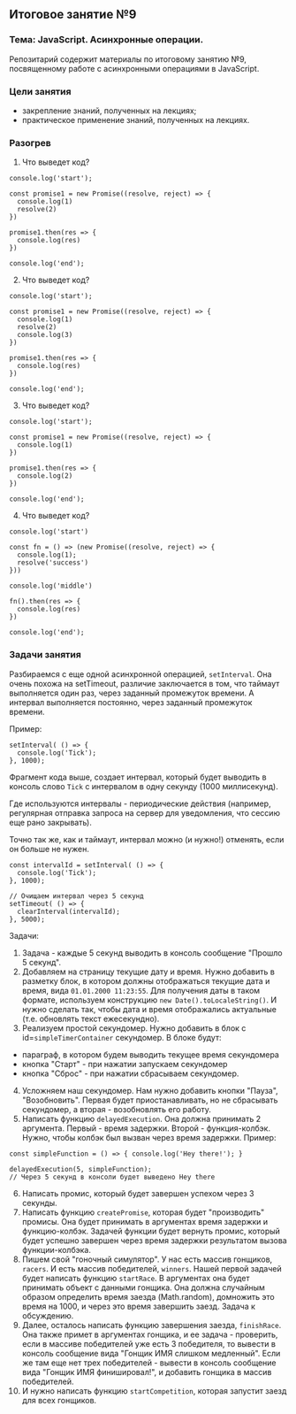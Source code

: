 ## Итоговое занятие №9

### Тема: JavaScript. Асинхронные операции.
Репозитарий содержит материалы по итоговому занятию №9, посвященному работе с асинхронными операциями в JavaScript.

### Цели занятия
- закрепление знаний, полученных на лекциях;
- практическое применение знаний, полученных на лекциях.

### Разогрев
1. Что выведет код?
```
console.log('start');

const promise1 = new Promise((resolve, reject) => {
  console.log(1)
  resolve(2)
})

promise1.then(res => {
  console.log(res)
})

console.log('end');
```

2. Что выведет код?
```
console.log('start');

const promise1 = new Promise((resolve, reject) => {
  console.log(1)
  resolve(2)
  console.log(3)
})

promise1.then(res => {
  console.log(res)
})

console.log('end');
```

3. Что выведет код?
```
console.log('start');

const promise1 = new Promise((resolve, reject) => {
  console.log(1)
})

promise1.then(res => {
  console.log(2)
})

console.log('end');
```

4. Что выведет код?
```
console.log('start')

const fn = () => (new Promise((resolve, reject) => {
  console.log(1);
  resolve('success')
}))

console.log('middle')

fn().then(res => {
  console.log(res)
})

console.log('end');
```

### Задачи занятия

Разбираемся с еще одной асинхронной операцией, `setInterval`. Она очень похожа на setTimeout, различие заключается в том, что таймаут выполняется один раз, через заданный промежуток времени. А интервал выполняется постоянно, через заданный промежуток времени.

Пример:
```
setInterval( () => {
  console.log('Tick');
}, 1000);
```

Фрагмент кода выше, создает интервал, который будет выводить в консоль слово `Tick` с интервалом в одну секунду (1000 миллисекунд).

Где используются интервалы - периодические действия (например, регулярная отправка запроса на сервер для уведомления, что сессию еще рано закрывать).

Точно так же, как и таймаут, интервал можно (и нужно!) отменять, если он больше не нужен.

```
const intervalId = setInterval( () => {
  console.log('Tick');
}, 1000);

// Очищаем интервал через 5 секунд
setTimeout( () => {
  clearInterval(intervalId);
}, 5000);
```

Задачи:
1. Задача - каждые 5 секунд выводить в консоль сообщение "Прошло 5 секунд".
2. Добавляем на страницу текущие дату и время. Нужно добавить в разметку блок, в котором должны отображаться текущие дата и время, вида `01.01.2000 11:23:55`. Для получения даты в таком формате, используем конструкцию `new Date().toLocaleString()`. И нужно сделать так, чтобы дата и время отображались актуальные (т.е. обновлять текст ежесекундно).
3. Реализуем простой секундомер. Нужно добавить в блок с id=`simpleTimerContainer` секундомер. В блоке будут:
 - параграф, в котором будем выводить текущее время секундомера
 - кнопка "Старт" - при нажатии запускаем секундомер
 - кнопка "Сброс" - при нажатии сбрасываем секундомер.
4. Усложняем наш секундомер. Нам нужно добавить кнопки "Пауза", "Возобновить". Первая будет приостанавливать, но не сбрасывать секундомер, а вторая - возобновлять его работу.
5. Написать функцию `delayedExecution`. Она должна принимать 2 аргумента. Первый - время задержки. Второй - функция-колбэк. Нужно, чтобы колбэк был вызван через время задержки. Пример:
```
const simpleFunction = () => { console.log('Hey there!'); }

delayedExecution(5, simpleFunction);
// Через 5 секунд в консоли будет выведено Hey there
```

6. Написать промис, который будет завершен успехом через 3 секунды.
7. Написать функцию `createPromise`, которая будет "производить" промисы. Она будет принимать в аргументах время задержки и функцию-колбэк. Задачей функции будет вернуть промис, который будет успешно завершен через время задержки результатом вызова функции-колбэка.
8. Пишем свой "гоночный симулятор". У нас есть массив гонщиков, `racers`. И есть массив победителей, `winners`. Нашей первой задачей будет написать функцию `startRace`. В аргументах она будет принимать объект с данными гонщика. Она должна случайным образом определить время заезда (Math.random), домножить это время на 1000, и через это время завершить заезд. Задача к обсуждению.
9. Далее, осталось написать функцию завершения заезда, `finishRace`. Она также примет в аргументах гонщика, и ее задача - проверить, если в массиве победителей уже есть 3 победителя, то вывести в консоль сообщение вида "Гонщик ИМЯ слишком медленный". Если же там еще нет трех победителей - вывести в консоль сообщение вида "Гонщик ИМЯ финишировал!", и добавить гонщика в массив победителей.
10. И нужно написать функцию `startCompetition`, которая запустит заезд для всех гонщиков.
